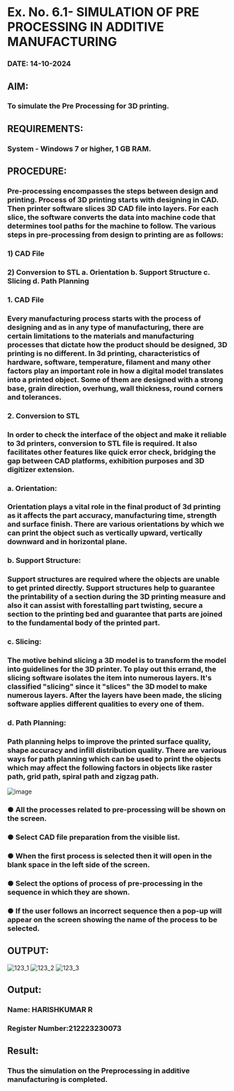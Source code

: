 # Ex. No. 6.1- SIMULATION OF PRE PROCESSING IN ADDITIVE MANUFACTURING
### DATE: 14-10-2024
## AIM:
### To simulate the Pre Processing for 3D printing.

## REQUIREMENTS:
### System - Windows 7 or higher, 1 GB RAM.

## PROCEDURE:
### Pre-processing encompasses the steps between design and printing. Process of 3D printing starts with designing in CAD. Then printer software slices 3D CAD file into layers. For each slice, the software converts the data into machine code that determines tool paths for the machine to follow. The various steps in pre-processing from design to printing are as follows:

### 1)	CAD File
### 2)	Conversion to STL a. Orientation b. Support Structure c. Slicing d. Path Planning

### 1. CAD File
### Every manufacturing process starts with the process of designing and as in any type of manufacturing, there are certain limitations to the materials and manufacturing processes that dictate how the product should be designed, 3D printing is no different. In 3d printing, characteristics of hardware, software, temperature, filament and many other factors play an important role in how a digital model translates into a printed object. Some of them are designed with a strong base, grain direction, overhung, wall thickness, round corners and tolerances.

### 2. Conversion to STL
### In order to check the interface of the object and make it reliable to 3d printers, conversion to STL file is required. It also facilitates other features like quick error check, bridging the gap between CAD platforms, exhibition purposes and 3D digitizer extension.

### a. Orientation:
### Orientation plays a vital role in the final product of 3d printing as it affects the part accuracy, manufacturing time, strength and surface finish. There are various orientations by which we can print the object such as vertically upward, vertically downward and in horizontal plane.

### b. Support Structure:
### Support structures are required where the objects are unable to get printed directly. Support structures help to guarantee the printability of a section during the 3D printing measure and also it can assist with forestalling part twisting, secure a section to the printing bed and guarantee that parts are joined to the fundamental body of the printed part.

### c. Slicing:
### The motive behind slicing a 3D model is to transform the model into guidelines for the 3D printer. To play out this errand, the slicing software isolates the item into numerous layers. It's classified "slicing" since it "slices" the 3D model to make numerous layers. After the layers have been made, the slicing software applies different qualities to every one of them.

### d. Path Planning:
### Path planning helps to improve the printed surface quality, shape accuracy and infill distribution quality. There are various ways for path planning which can be used to print the objects which may affect the following factors in objects like raster path, grid path, spiral path and zigzag path.

![image](https://github.com/Sellakumar1987/Ex.-No.-7---SIMULATION-OF-PRE--PROCESSING-IN-ADDITIVE-MANUFACTURING/assets/113594316/baef8515-67d7-4c96-accc-4ee88035c9e7)

### ●	All the processes related to pre-processing will be shown on the screen.
### ●	Select CAD file preparation from the visible list.
### ●	When the first process is selected then it will open in the blank space in the left side of the screen.
### ●	Select the options of process of pre-processing in the sequence in which they are shown.
### ●	If the user follows an incorrect sequence then a pop-up will appear on the screen showing the name of the process to be selected.

## OUTPUT:
![123_1](https://github.com/Sellakumar1987/Ex.-No.-7---SIMULATION-OF-PRE--PROCESSING-IN-ADDITIVE-MANUFACTURING/assets/113594316/ec8dafd7-cb7c-4a5b-936c-41e86a32a9da)
![123_2](https://github.com/Sellakumar1987/Ex.-No.-7---SIMULATION-OF-PRE--PROCESSING-IN-ADDITIVE-MANUFACTURING/assets/113594316/c071a941-e5b4-4b31-af63-5f9fe08cd0fb)
![123_3](https://github.com/Sellakumar1987/Ex.-No.-7---SIMULATION-OF-PRE--PROCESSING-IN-ADDITIVE-MANUFACTURING/assets/113594316/ebb3a944-eeb0-45e8-9841-d58997840c54)

## Output:

### Name: HARISHKUMAR R 
### Register Number:212223230073

## Result: 
### Thus the simulation on the Preprocessing in additive manufacturing is completed.
